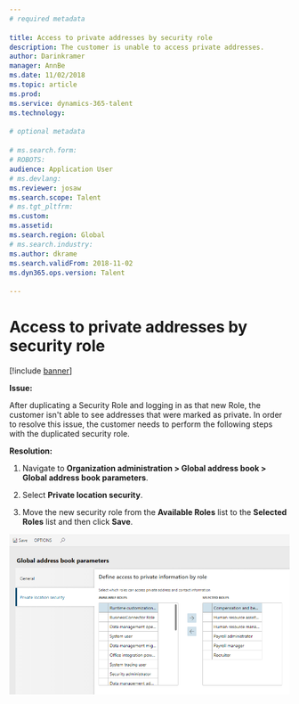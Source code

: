 ```yaml
---
# required metadata

title: Access to private addresses by security role
description: The customer is unable to access private addresses.
author: Darinkramer
manager: AnnBe
ms.date: 11/02/2018
ms.topic: article
ms.prod: 
ms.service: dynamics-365-talent
ms.technology: 

# optional metadata

# ms.search.form: 
# ROBOTS: 
audience: Application User
# ms.devlang: 
ms.reviewer: josaw
ms.search.scope: Talent
# ms.tgt_pltfrm: 
ms.custom: 
ms.assetid: 
ms.search.region: Global
# ms.search.industry: 
ms.author: dkrame
ms.search.validFrom: 2018-11-02
ms.dyn365.ops.version: Talent

---
```


# Access to private addresses by security role

[!include [banner](includes/banner.md)]

**Issue:**

After duplicating a Security Role and logging in as that new Role, the customer isn't
able to see addresses that were marked as private. In order to resolve this
issue, the customer needs to perform the following steps with the duplicated security
role.

**Resolution:**

1. Navigate to **Organization administration > Global address book > Global address book parameters**.

2. Select **Private location security**.

3. Move the new security role from the **Available Roles** list to the **Selected Roles** list and then click **Save**.

![](media/GAD-parameters.png)
